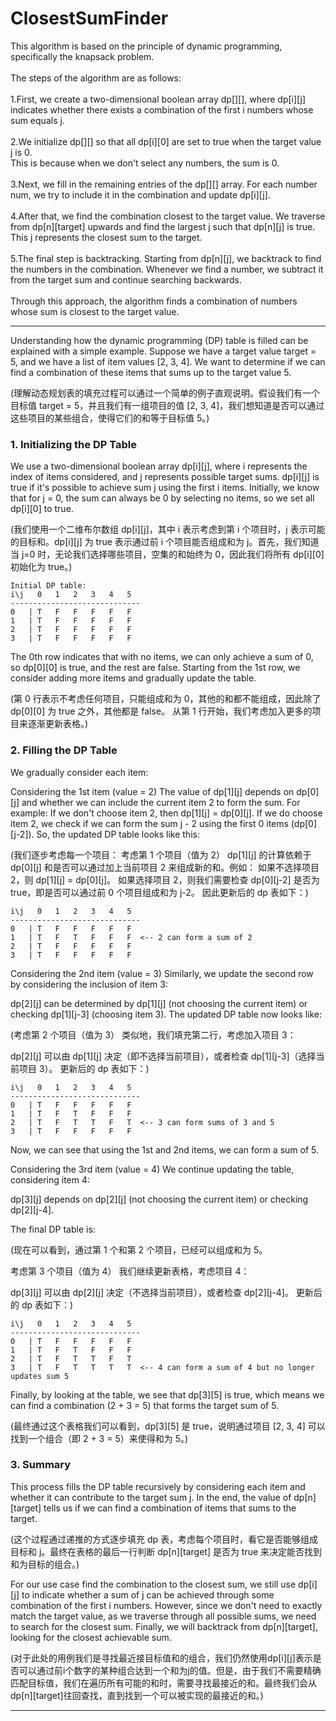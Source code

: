 # ClosestSumFinder

This algorithm is based on the principle of dynamic programming, specifically the knapsack problem.<br>
<br>
The steps of the algorithm are as follows:<br>
<br>
1.First, we create a two-dimensional boolean array dp[][], where dp[i][j] indicates whether there exists a combination of the first i
numbers whose sum equals j. <br>
<br>
2.We initialize dp[][] so that all dp[i][0] are set to true when the target value j is 0. <br>
This is because when we don't select any numbers, the sum is 0. <br>
  <br>
3.Next, we fill in the remaining entries of the dp[][] array. For each number num, we try to include it in the combination and update
dp[i][j]. <br>
<br>
4.After that, we find the combination closest to the target value. We traverse from dp[n][target] upwards and find the largest j such
that dp[n][j] is true. This j represents the closest sum to the target. <br>
<br>
5.The final step is backtracking. Starting from dp[n][j], we backtrack to find the numbers in the combination. Whenever we find a number,
  we subtract it from the target sum and continue searching backwards. <br>
<br>
Through this approach, the algorithm finds a combination of numbers whose sum is closest to the target value. <br>

---------

Understanding how the dynamic programming (DP) table is filled can be explained with a simple example. Suppose we have a target value target = 5, and we have a list of item values [2, 3, 4]. We want to determine if we can find a combination of these items that sums up to the target value 5.

(理解动态规划表的填充过程可以通过一个简单的例子直观说明。假设我们有一个目标值 target = 5，并且我们有一组项目的值 [2, 3, 4]，我们想知道是否可以通过这些项目的某些组合，使得它们的和等于目标值 5。)

### 1. Initializing the DP Table

We use a two-dimensional boolean array dp[i][j], where i represents the index of items considered, and j represents possible target sums. dp[i][j] is true if it's possible to achieve sum j using the first i items. Initially, we know that for j = 0, the sum can always be 0 by selecting no items, so we set all dp[i][0] to true.

(我们使用一个二维布尔数组 dp[i][j]，其中 i 表示考虑到第 i 个项目时，j 表示可能的目标和。dp[i][j] 为 true 表示通过前 i 个项目能否组成和为 j。首先，我们知道当 j=0 时，无论我们选择哪些项目，空集的和始终为 0，因此我们将所有 dp[i][0] 初始化为 true。)

```
Initial DP table:
i\j   0   1   2   3   4   5
-----------------------------
0   | T   F   F   F   F   F
1   | T   F   F   F   F   F
2   | T   F   F   F   F   F
3   | T   F   F   F   F   F
```
The 0th row indicates that with no items, we can only achieve a sum of 0, so dp[0][0] is true, and the rest are false.
Starting from the 1st row, we consider adding more items and gradually update the table.

(第 0 行表示不考虑任何项目，只能组成和为 0，其他的和都不能组成，因此除了 dp[0][0] 为 true 之外，其他都是 false。
从第 1 行开始，我们考虑加入更多的项目来逐渐更新表格。)

### 2. Filling the DP Table

We gradually consider each item:

Considering the 1st item (value = 2)
The value of dp[1][j] depends on dp[0][j] and whether we can include the current item 2 to form the sum. For example:
If we don't choose item 2, then dp[1][j] = dp[0][j].
If we do choose item 2, we check if we can form the sum j - 2 using the first 0 items (dp[0][j-2]).
So, the updated DP table looks like this:

(我们逐步考虑每一个项目：
考虑第 1 个项目（值为 2）
dp[1][j] 的计算依赖于 dp[0][j] 和是否可以通过加上当前项目 2 来组成新的和。例如：
如果不选择项目 2，则 dp[1][j] = dp[0][j]。
如果选择项目 2，则我们需要检查 dp[0][j-2] 是否为 true，即是否可以通过前 0 个项目组成和为 j-2。
因此更新后的 dp 表如下：)

```
i\j   0   1   2   3   4   5
-----------------------------
0   | T   F   F   F   F   F
1   | T   F   T   F   F   F  <-- 2 can form a sum of 2
2   | T   F   F   F   F   F
3   | T   F   F   F   F   F
```

Considering the 2nd item (value = 3)
Similarly, we update the second row by considering the inclusion of item 3:

dp[2][j] can be determined by dp[1][j] (not choosing the current item) or checking dp[1][j-3] (choosing item 3).
The updated DP table now looks like:

(考虑第 2 个项目（值为 3）
类似地，我们填充第二行，考虑加入项目 3：

dp[2][j] 可以由 dp[1][j] 决定（即不选择当前项目），或者检查 dp[1][j-3]（选择当前项目 3）。
更新后的 dp 表如下：)

```
i\j   0   1   2   3   4   5
-----------------------------
0   | T   F   F   F   F   F
1   | T   F   T   F   F   F
2   | T   F   T   T   F   T  <-- 3 can form sums of 3 and 5
3   | T   F   F   F   F   F
```

Now, we can see that using the 1st and 2nd items, we can form a sum of 5.

Considering the 3rd item (value = 4)
We continue updating the table, considering item 4:

dp[3][j] depends on dp[2][j] (not choosing the current item) or checking dp[2][j-4].

The final DP table is:

(现在可以看到，通过第 1 个和第 2 个项目，已经可以组成和为 5。

考虑第 3 个项目（值为 4）
我们继续更新表格，考虑项目 4：

dp[3][j] 可以由 dp[2][j] 决定（不选择当前项目），或者检查 dp[2][j-4]。
更新后的 dp 表如下：)

```
i\j   0   1   2   3   4   5
-----------------------------
0   | T   F   F   F   F   F
1   | T   F   T   F   F   F
2   | T   F   T   T   F   T
3   | T   F   T   T   T   T  <-- 4 can form a sum of 4 but no longer updates sum 5
```

Finally, by looking at the table, we see that dp[3][5] is true, which means we can find a combination (2 + 3 = 5) that forms the target sum of 5.

(最终通过这个表格我们可以看到，dp[3][5] 是 true，说明通过项目 [2, 3, 4] 可以找到一个组合（即 2 + 3 = 5）来使得和为 5。)

### 3. Summary

This process fills the DP table recursively by considering each item and whether it can contribute to the target sum j. In the end, the value of dp[n][target] tells us if we can find a combination of items that sums to the target.

(这个过程通过递推的方式逐步填充 dp 表，考虑每个项目时，看它是否能够组成目标和 j。最终在表格的最后一行判断 dp[n][target] 是否为 true 来决定能否找到和为目标的组合。)

For our use case find the combination to the closest sum, we still use dp[i][j] to indicate whether a sum of j can be achieved through some combination of the first i numbers. However, since we don't need to exactly match the target value, as we traverse through all possible sums, we need to search for the closest sum. Finally, we will backtrack from dp[n][target], looking for the closest achievable sum.

(对于此处的用例我们是寻找最近接目标值和的组合，我们仍然使用dp[i][j]表示是否可以通过前i个数字的某种组合达到一个和为j的值。但是，由于我们不需要精确匹配目标值，我们在遍历所有可能的和时，需要寻找最接近的和。最终我们会从dp[n][target]往回查找，直到找到一个可以被实现的最接近的和。)

---------
